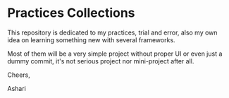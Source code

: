 # Practices Collections

This repository is dedicated to my practices, trial and error, also my own idea on learning something new with several frameworks.

Most of them will be a very simple project without proper UI or even just a dummy commit, it's not serious project nor mini-project after all.

Cheers,

Ashari